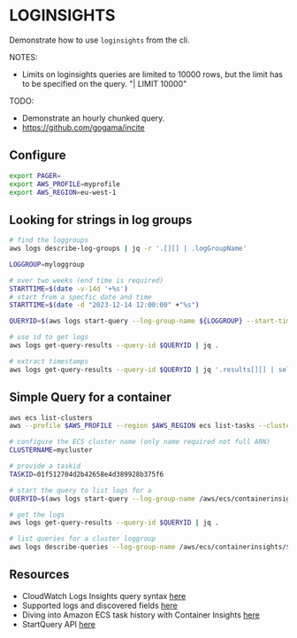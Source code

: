 # LOGINSIGHTS

Demonstrate how to use `loginsights` from the cli.  

NOTES:

* Limits on loginsights queries are limited to 10000 rows, but the limit has to be specified on the query. "| LIMIT 10000"  

TODO:

* Demonstrate an hourly chunked query.
* https://github.com/gogama/incite

## Configure

```sh
export PAGER=
export AWS_PROFILE=myprofile
export AWS_REGION=eu-west-1
```

## Looking for strings in log groups

```sh
# find the loggroups
aws logs describe-log-groups | jq -r '.[][] | .logGroupName' 

LOGGROUP=myloggroup

# over two weeks (end time is required)
STARTTIME=$(date -v-14d '+%s')
# start from a specfic date and time
STARTTIME=$(date -d "2023-12-14 12:00:00" +"%s")

QUERYID=$(aws logs start-query --log-group-name ${LOGGROUP} --start-time $STARTTIME --end-time $(date '+%s') --query-string "fields @timestamp, @message, @logStream, @log | filter @message like /EAI_AGAIN/ | sort @timestamp desc | limit 10000" | jq -r .queryId)

# use id to get logs 
aws logs get-query-results --query-id $QUERYID | jq .

# extract timestamps
aws logs get-query-results --query-id $QUERYID | jq '.results[][] | select(.field == "@timestamp") | (.value)'
```

## Simple Query for a container

```sh
aws ecs list-clusters  
aws --profile $AWS_PROFILE --region $AWS_REGION ecs list-tasks --cluster "clusterARN"

# configure the ECS cluster name (only name required not full ARN)
CLUSTERNAME=mycluster

# provide a taskid 
TASKID=01f512704d2b42658e4d389928b375f6

# start the query to list logs for a 
QUERYID=$(aws logs start-query --log-group-name /aws/ecs/containerinsights/$CLUSTERNAME/performance --start-time $(date -v-1d '+%s')   --end-time $(date '+%s') --query-string "fields @timestamp, @message, @logStream, @log | filter Type='Container' and TaskId='$TASKID' | sort @timestamp desc | limit 20" | jq -r .queryId)

# get the logs
aws logs get-query-results --query-id $QUERYID | jq .

# list queries for a cluster loggroup
aws logs describe-queries --log-group-name /aws/ecs/containerinsights/$CLUSTERNAME/performance
```

## Resources

* CloudWatch Logs Insights query syntax [here](https://docs.aws.amazon.com/AmazonCloudWatch/latest/logs/CWL_QuerySyntax.html)  
* Supported logs and discovered fields [here](https://docs.aws.amazon.com/AmazonCloudWatch/latest/logs/CWL_AnalyzeLogData-discoverable-fields.html)
* Diving into Amazon ECS task history with Container Insights [here](https://nathanpeck.com/diving-into-amazon-ecs-task-history-with-container-insights/)  
* StartQuery API [here](https://docs.aws.amazon.com/AmazonCloudWatchLogs/latest/APIReference/API_StartQuery.html#API_StartQuery_RequestSyntax)
